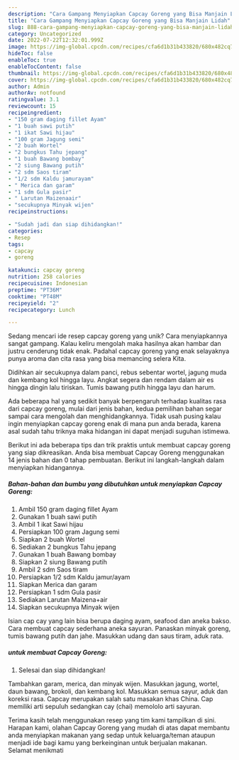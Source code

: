 ```yaml
---
description: "Cara Gampang Menyiapkan Capcay Goreng yang Bisa Manjain Lidah"
title: "Cara Gampang Menyiapkan Capcay Goreng yang Bisa Manjain Lidah"
slug: 888-cara-gampang-menyiapkan-capcay-goreng-yang-bisa-manjain-lidah
category: Uncategorized
date: 2022-07-22T12:32:01.999Z
image: https://img-global.cpcdn.com/recipes/cfa6d1b31b433820/680x482cq70/capcay-goreng-foto-resep-utama.jpg
hideToc: false
enableToc: true
enableTocContent: false
thumbnail: https://img-global.cpcdn.com/recipes/cfa6d1b31b433820/680x482cq70/capcay-goreng-foto-resep-utama.jpg
cover: https://img-global.cpcdn.com/recipes/cfa6d1b31b433820/680x482cq70/capcay-goreng-foto-resep-utama.jpg
author: Admin
authorAv: notfound
ratingvalue: 3.1
reviewcount: 15
recipeingredient:
- "150 gram daging fillet Ayam"
- "1 buah sawi putih"
- "1 ikat Sawi hijau"
- "100 gram Jagung semi"
- "2 buah Wortel"
- "2 bungkus Tahu jepang"
- "1 buah Bawang bombay"
- "2 siung Bawang putih"
- "2 sdm Saos tiram"
- "1/2 sdm Kaldu jamurayam"
- " Merica dan garam"
- "1 sdm Gula pasir"
- " Larutan Maizenaair"
- "secukupnya Minyak wijen"
recipeinstructions:

- "Sudah jadi dan siap dihidangkan!"
categories:
- Resep
tags:
- capcay
- goreng

katakunci: capcay goreng 
nutrition: 258 calories
recipecuisine: Indonesian
preptime: "PT36M"
cooktime: "PT48M"
recipeyield: "2"
recipecategory: Lunch

---
```





Sedang mencari ide resep capcay goreng yang unik? Cara menyiapkannya sangat gampang. Kalau keliru mengolah maka hasilnya akan hambar dan justru cenderung tidak enak. Padahal capcay goreng yang enak selayaknya punya aroma dan cita rasa yang bisa memancing selera Kita.





Didihkan air secukupnya dalam panci, rebus sebentar wortel, jagung muda dan kembang kol hingga layu. Angkat segera dan rendam dalam air es hingga dingin lalu tiriskan. Tumis bawang putih hingga layu dan harum.

Ada beberapa hal yang sedikit banyak berpengaruh terhadap kualitas rasa dari capcay goreng, mulai dari jenis bahan, kedua pemilihan bahan segar sampai cara mengolah dan menghidangkannya. Tidak usah pusing kalau ingin menyiapkan capcay goreng enak di mana pun anda berada, karena asal sudah tahu triknya maka hidangan ini dapat menjadi suguhan istimewa.






Berikut ini ada beberapa tips dan trik praktis untuk membuat capcay goreng yang siap dikreasikan. Anda bisa membuat Capcay Goreng menggunakan 14 jenis bahan dan 0 tahap pembuatan. Berikut ini langkah-langkah dalam menyiapkan hidangannya.

<!--inarticleads1-->

##### Bahan-bahan dan bumbu yang dibutuhkan untuk menyiapkan Capcay Goreng:

1. Ambil 150 gram daging fillet Ayam
1. Gunakan 1 buah sawi putih
1. Ambil 1 ikat Sawi hijau
1. Persiapkan 100 gram Jagung semi
1. Siapkan 2 buah Wortel
1. Sediakan 2 bungkus Tahu jepang
1. Gunakan 1 buah Bawang bombay
1. Siapkan 2 siung Bawang putih
1. Ambil 2 sdm Saos tiram
1. Persiapkan 1/2 sdm Kaldu jamur/ayam
1. Siapkan  Merica dan garam
1. Persiapkan 1 sdm Gula pasir
1. Sediakan  Larutan Maizena+air
1. Siapkan secukupnya Minyak wijen


Isian cap cay yang lain bisa berupa daging ayam, seafood dan aneka bakso. Cara membuat capcay sederhana aneka sayuran. Panaskan minyak goreng, tumis bawang putih dan jahe. Masukkan udang dan saus tiram, aduk rata. 

<!--inarticleads2-->

#####  untuk membuat Capcay Goreng:


1. Selesai dan siap dihidangkan!

Tambahkan garam, merica, dan minyak wijen. Masukkan jagung, wortel, daun bawang, brokoli, dan kembang kol. Masukkan semua sayur, aduk dan koreksi rasa. Capcay merupakan salah satu masakan khas China. Cap memiliki arti sepuluh sedangkan cay (chai) memololo arti sayuran. 

Terima kasih telah menggunakan resep yang tim kami tampilkan di sini. Harapan kami, olahan Capcay Goreng yang mudah di atas dapat membantu anda menyiapkan makanan yang sedap untuk keluarga/teman ataupun menjadi ide bagi kamu yang berkeinginan untuk berjualan makanan. Selamat menikmati
